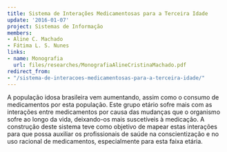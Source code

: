 ```yaml
---
title: Sistema de Interações Medicamentosas para a Terceira Idade
update: '2016-01-07'
project: Sistemas de Informação
members:
- Aline C. Machado
- Fátima L. S. Nunes
links:
- name: Monografia
  url: files/researches/MonografiaAlineCristinaMachado.pdf
redirect_from:
- "/sistema-de-interacoes-medicamentosas-para-a-terceira-idade/"
---
```


A população idosa brasileira vem aumentando, assim como o consumo de medicamentos por esta população. Este grupo etário sofre mais com as interações entre medicamentos por causa das mudanças que o organismo sofre ao longo da vida, deixando-os mais suscetíveis à medicação. A construção deste sistema teve como objetivo de mapear estas interações para que possa auxiliar os profissionais de saúde na conscientização e no uso racional de medicamentos, especialmente para esta faixa etária.
